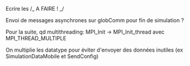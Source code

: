 Ecrire les /_ A FAIRE ! _/

Envoi de messages asynchrones sur globComm pour fin de simulation ?

Pour la suite, qd multithreading:
MPI_Init -> MPI_Init_thread avec MPI_THREAD_MULTIPLE

On multiplie les datatype pour éviter d'envoyer des données inutiles (ex SimulationDataMobile et SendConfig)
